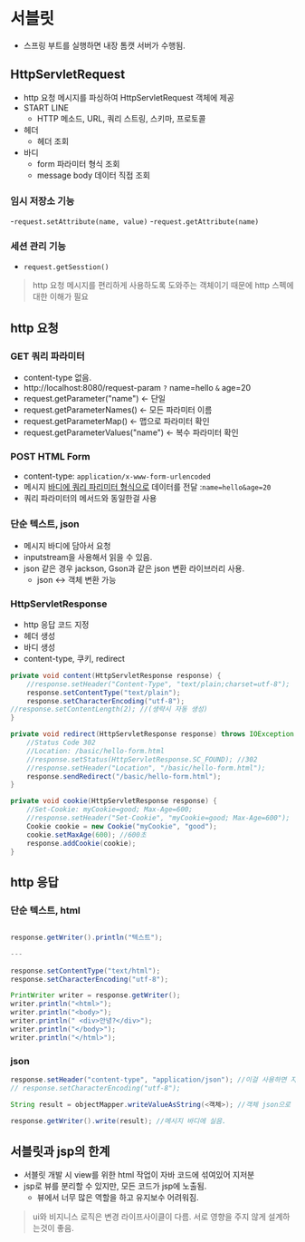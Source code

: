 # 서블릿
- 스프링 부트를 실행하면 내장 톰캣 서버가 수행됨.

## HttpServletRequest
- http 요청 메시지를 파싱하여 HttpServletRequest 객체에 제공
- START LINE
  - HTTP 메소드, URL, 쿼리 스트링, 스키마, 프로토콜 
- 헤더 
  - 헤더 조회 
- 바디
  - form 파라미터 형식 조회 
  - message body 데이터 직접 조회
  
### 임시 저장소 기능
-`request.setAttribute(name, value)`
-`request.getAttribute(name)`
### 세션 관리 기능
- `request.getSesstion()`

> http 요청 메시지를 편리하게 사용하도록 도와주는 객체이기 때문에 http 스펙에 대한 이해가 필요

## http 요청

### GET 쿼리 파라미터
- content-type 없음.
- http://localhost:8080/request-param `?` name=hello `&` age=20
- request.getParameter("name") <- 단일
- request.getParameterNames() <- 모든 파라미터 이름
- request.getParameterMap() <- 맵으로 파라미터 확인
- request.getParameterValues("name") <- 복수 파라미터 확인

###  POST HTML Form

- content-type: `application/x-www-form-urlencoded`
- 메시지 <u>바디에 쿼리 파리미터 형식으로</u> 데이터를 전달 :`name=hello&age=20`
- 쿼리 파라미터의 메서드와 동일한걸 사용

### 단순 텍스트, json
- 메시지 바디에 담아서 요청
- inputstream을 사용해서 읽을 수 있음.
- json 같은 경우 jackson, Gson과 같은 json 변환 라이브러리 사용.
  - json <-> 객체 변환 가능

### HttpServletResponse
- http 응답 코드 지정
- 헤더 생성
- 바디 생성
- content-type, 쿠키, redirect

```java
private void content(HttpServletResponse response) {
    //response.setHeader("Content-Type", "text/plain;charset=utf-8"); 
    response.setContentType("text/plain"); 
    response.setCharacterEncoding("utf-8");
//response.setContentLength(2); //(생략시 자동 생성)
}

private void redirect(HttpServletResponse response) throws IOException {
	//Status Code 302
	//Location: /basic/hello-form.html
	//response.setStatus(HttpServletResponse.SC_FOUND); //302
	//response.setHeader("Location", "/basic/hello-form.html");
	response.sendRedirect("/basic/hello-form.html");
}

private void cookie(HttpServletResponse response) {
	//Set-Cookie: myCookie=good; Max-Age=600; 
    //response.setHeader("Set-Cookie", "myCookie=good; Max-Age=600"); 
    Cookie cookie = new Cookie("myCookie", "good"); 
    cookie.setMaxAge(600); //600초
	response.addCookie(cookie);
}
```
## http 응답
### 단순 텍스트, html
```java

response.getWriter().println("텍스트");

---
        
response.setContentType("text/html");
response.setCharacterEncoding("utf-8");

PrintWriter writer = response.getWriter();
writer.println("<html>"); 
writer.println("<body>");
writer.println(" <div>안녕?</div>"); 
writer.println("</body>");
writer.println("</html>");
```

### json
```java
response.setHeader("content-type", "application/json"); //이걸 사용하면 자동으로 utf-8로 지정
// response.setCharacterEncoding("utf-8");

String result = objectMapper.writeValueAsString(<객체>); //객체 json으로 변환

response.getWriter().write(result); //메시지 바디에 실음.

```

## 서블릿과 jsp의 한계
- 서블릿 개발 시 view를 위한 html 작업이 자바 코드에 섞여있어 지저분
- jsp로 뷰를 분리할 수 있지만, 모든 코드가 jsp에 노출됨.
  - 뷰에서 너무 많은 역할을 하고 유지보수 어려워짐.

> ui와 비지니스 로직은 변경 라이프사이클이 다름. 서로 영향을 주지 않게 설계하는것이 좋음.

